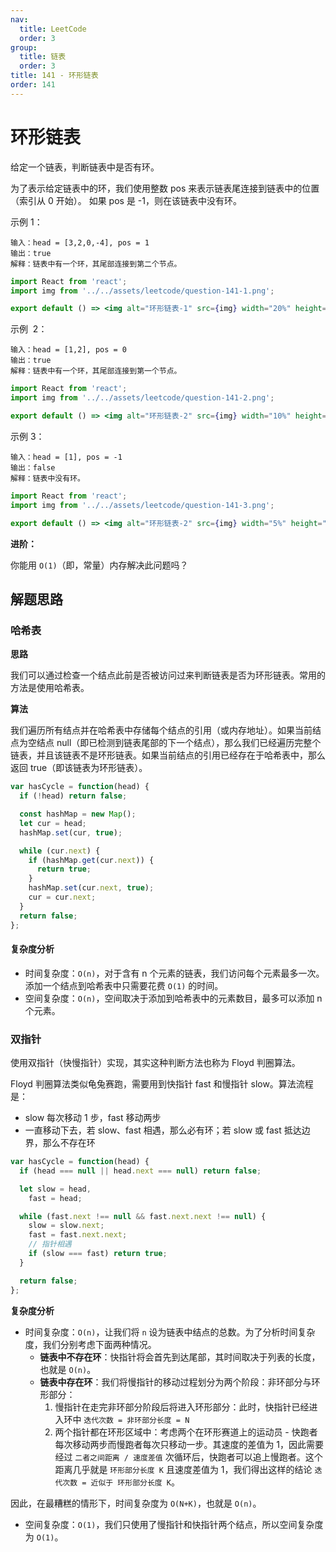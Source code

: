 ```yaml
---
nav:
  title: LeetCode
  order: 3
group:
  title: 链表
  order: 3
title: 141 - 环形链表
order: 141
---
```


# 环形链表

给定一个链表，判断链表中是否有环。

为了表示给定链表中的环，我们使用整数 pos 来表示链表尾连接到链表中的位置（索引从 0 开始）。 如果 pos 是 -1，则在该链表中没有环。

示例 1：

```plain
输入：head = [3,2,0,-4], pos = 1
输出：true
解释：链表中有一个环，其尾部连接到第二个节点。
```

```jsx | inline
import React from 'react';
import img from '../../assets/leetcode/question-141-1.png';

export default () => <img alt="环形链表-1" src={img} width="20%" height="20%" />;
```

示例  2：

```plain
输入：head = [1,2], pos = 0
输出：true
解释：链表中有一个环，其尾部连接到第一个节点。
```

```jsx | inline
import React from 'react';
import img from '../../assets/leetcode/question-141-2.png';

export default () => <img alt="环形链表-2" src={img} width="10%" height="10%" />;
```

示例 3：

```plain
输入：head = [1], pos = -1
输出：false
解释：链表中没有环。
```

```jsx | inline
import React from 'react';
import img from '../../assets/leetcode/question-141-3.png';

export default () => <img alt="环形链表-2" src={img} width="5%" height="5%" />;
```

**进阶：**

你能用 `O(1)`（即，常量）内存解决此问题吗？

## 解题思路

### 哈希表

**思路**

我们可以通过检查一个结点此前是否被访问过来判断链表是否为环形链表。常用的方法是使用哈希表。

**算法**

我们遍历所有结点并在哈希表中存储每个结点的引用（或内存地址）。如果当前结点为空结点 null（即已检测到链表尾部的下一个结点），那么我们已经遍历完整个链表，并且该链表不是环形链表。如果当前结点的引用已经存在于哈希表中，那么返回 true（即该链表为环形链表）。

```js
var hasCycle = function(head) {
  if (!head) return false;

  const hashMap = new Map();
  let cur = head;
  hashMap.set(cur, true);

  while (cur.next) {
    if (hashMap.get(cur.next)) {
      return true;
    }
    hashMap.set(cur.next, true);
    cur = cur.next;
  }
  return false;
};
```

#### 复杂度分析

- 时间复杂度：`O(n)`，对于含有 n 个元素的链表，我们访问每个元素最多一次。添加一个结点到哈希表中只需要花费 `O(1)` 的时间。
- 空间复杂度：`O(n)`，空间取决于添加到哈希表中的元素数目，最多可以添加 n 个元素。

### 双指针

使用双指针（快慢指针）实现，其实这种判断方法也称为 Floyd 判圈算法。

Floyd 判圈算法类似龟兔赛跑，需要用到快指针 fast 和慢指针 slow。算法流程是：

- slow 每次移动 1 步，fast 移动两步
- 一直移动下去，若 slow、fast 相遇，那么必有环；若 slow 或 fast 抵达边界，那么不存在环

```js
var hasCycle = function(head) {
  if (head === null || head.next === null) return false;

  let slow = head,
    fast = head;

  while (fast.next !== null && fast.next.next !== null) {
    slow = slow.next;
    fast = fast.next.next;
    // 指针相遇
    if (slow === fast) return true;
  }

  return false;
};
```

**复杂度分析**

- 时间复杂度：`O(n)`，让我们将 `n` 设为链表中结点的总数。为了分析时间复杂度，我们分别考虑下面两种情况。
  - **链表中不存在环**：快指针将会首先到达尾部，其时间取决于列表的长度，也就是 `O(n)`。
  - **链表中存在环**：我们将慢指针的移动过程划分为两个阶段：非环部分与环形部分：
    1. 慢指针在走完非环部分阶段后将进入环形部分：此时，快指针已经进入环中 `迭代次数 = 非环部分长度 = N`
    2. 两个指针都在环形区域中：考虑两个在环形赛道上的运动员 - 快跑者每次移动两步而慢跑者每次只移动一步。其速度的差值为 1，因此需要经过 `二者之间距离 / 速度差值` 次循环后，快跑者可以追上慢跑者。这个距离几乎就是 `环形部分长度 K` 且速度差值为 1，我们得出这样的结论 `迭代次数 = 近似于 环形部分长度 K`。

因此，在最糟糕的情形下，时间复杂度为 `O(N+K)`，也就是 `O(n)`。

- 空间复杂度：`O(1)`，我们只使用了慢指针和快指针两个结点，所以空间复杂度为 `O(1)`。
